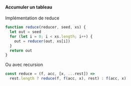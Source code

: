 #### Accumuler un tableau

Implémentation de reduce

```js
function reduce(reducer, seed, xs) {
  let out = seed
  for (let i = 0; i < xs.length; i++) {
    out = reducer(out, xs[i])
  }
  return out
}
```

Ou avec recursion

```js
const reduce = (f, acc, [x, ...rest]) =>
  rest.length ? reduce(f, f(acc, x), rest) : f(acc, x)
```

